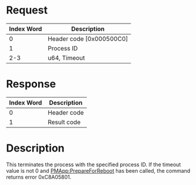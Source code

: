 # Request

| Index Word | Description                |
|------------|----------------------------|
| 0          | Header code \[0x000500C0\] |
| 1          | Process ID                 |
| 2-3        | u64, Timeout               |

# Response

| Index Word | Description |
|------------|-------------|
| 0          | Header code |
| 1          | Result code |

# Description

This terminates the process with the specified process ID. If the
timeout value is not 0 and
[PMApp:PrepareForReboot](PMApp:PrepareForReboot "wikilink") has been
called, the command returns error 0xC8A05801.